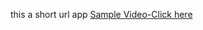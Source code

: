 this a short url app
[Sample Video-Click here](samplevideo.mp4](https://github.com/Vijesh0405/short-url-generator/blob/main/samplevideo.mp4))